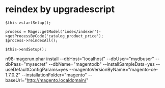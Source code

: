 # reindex by upgradescript

```
$this->startSetup();

process = Mage::getModel('index/indexer')->getProcessByCode('catalog_product_price');
$process->reindexAll();

$this->endSetup();
```

 n98-magerun.phar install --dbHost="localhost" --dbUser="mydbuser" --dbPass="mysecret" --dbName="magentodb" --installSampleData=yes --useDefaultConfigParams=yes --magentoVersionByName="magento-ce-1.7.0.2" --installationFolder="magento" --baseUrl="http://magento.localdomain/"